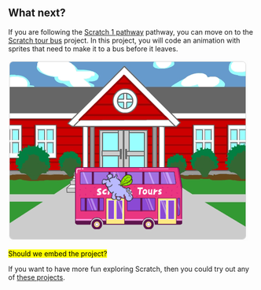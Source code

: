 ## What next?

If you are following the [Scratch 1 pathway](https://projects.raspberrypi.org/en/raspberrypi/scratch-1) pathway, you can move on to the [Scratch tour bus](https://projects.raspberrypi.org/en/projects/scratch-tour-bus) project. In this project, you will code an animation with sprites that need to make it to a bus before it leaves.

![Scratch tour bus screenshot showing characters and a bus](images/scratch-tour-bus.png)

<mark>Should we embed the project?</mark>

If you want to have more fun exploring Scratch, then you could try out any of [these projects](https://projects.raspberrypi.org/en/projects?software%5B%5D=scratch&curriculum%5B%5D=%201).

